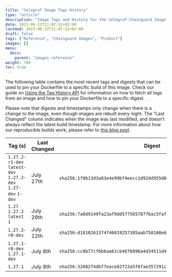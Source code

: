 ```yaml
---
title: "telegraf Image Tags History"
type: "article"
description: "Image Tags and History for the telegraf Chainguard Image"
date: 2023-06-22T11:07:52+02:00
lastmod: 2023-06-22T11:07:52+02:00
draft: false
tags: ["Reference", "Chainguard Images", "Product"]
images: []
menu:
  docs:
    parent: "images-reference"
weight: 700
toc: true
---
```


The following table contains the most recent tags and digests that can be used to pin your Dockerfile to a specific build of this image. Check our guide on [Using the Tag History API](/chainguard/chainguard-images/using-the-tag-history-api/) for information on how to fetch all tags from an image and how to pin your Dockerfile to a specific digest.

Please note that digests and timestamps only change when there is a change to the image, even though images are rebuilt every night. The "Last Changed" column indicates when the image was last modified, and doesn't always reflect the latest build timestamp. For more information about how our reproducible builds work, please refer to [this blog post](https://www.chainguard.dev/unchained/reproducing-chainguards-reproducible-image-builds).

| Tag (s)                                                       | Last Changed | Digest                                                                    |
|---------------------------------------------------------------|--------------|---------------------------------------------------------------------------|
|  `1.27.2-r1-dev` `latest-dev` `1.27.2-dev` `1.27-dev` `1-dev` | July 27th    | `sha256:1f8b13d3a03e4e99bf4eecc1d92dd955d02fc61b1ce48aa07afbe7a7de1320ab` |
|  `1.27` `1.27.2` `latest` `1`                                 | July 26th    | `sha256:7a0d9149fa23af9dd57756578776ac5faf04a7ab97196f8c8ffb2514a227b647` |
|  `1.27.2-r0-dev`                                              | July 12th    | `sha256:d1810261374f46019257385aab758108e651297e69e3a13ad40ab3c4a0f27e88` |
|  `1.27.1-r0-dev` `1.27.1-dev`                                 | July 8th     | `sha256:cc8b77cf6b6aa61cb4676896a4d34511d44444132830dcb5dee05f5166537bd2` |
|  `1.27.1`                                                     | July 8th     | `sha256:32682f4dbf7eace82f23a5f8fae357291c547276eccfcf04a9c8a2c2768b77da` |
